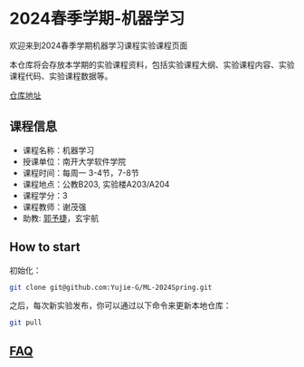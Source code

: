 # 2024春季学期-机器学习

欢迎来到2024春季学期机器学习课程实验课程页面

本仓库将会存放本学期的实验课程资料，包括实验课程大纲、实验课程内容、实验课程代码、实验课程数据等。

[仓库地址](https://github.com/Yujie-G/ML-2024Spring/)

## 课程信息

- 课程名称：机器学习
- 授课单位：南开大学软件学院
- 课程时间：每周一 3-4节，7-8节
- 课程地点：公教B203, 实验楼A203/A204
- 课程学分：3
- 课程教师：谢茂强
- 助教: [郭予捷](https://github.com/Yujie-G)，玄宇航


## How to start

初始化：
```bash
git clone git@github.com:Yujie-G/ML-2024Spring.git
```

之后，每次新实验发布，你可以通过以下命令来更新本地仓库：
```bash
git pull
```

## [FAQ](./Q&A)
